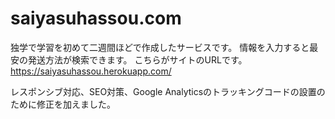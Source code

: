 # saiyasuhassou.com
独学で学習を初めて二週間ほどで作成したサービスです。
情報を入力すると最安の発送方法が検索できます。
こちらがサイトのURLです。
https://saiyasuhassou.herokuapp.com/

レスポンシブ対応、SEO対策、Google Analyticsのトラッキングコードの設置のために修正を加えました。
